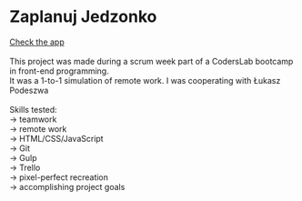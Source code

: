 <h1>Zaplanuj Jedzonko</h1>
<a href="https://zabity.github.io/Zaplanuj_Jedzonko/">Check the app</a>
<br>
<br>
This project was made during a scrum week part of a CodersLab bootcamp in front-end programming.<br>
It was a 1-to-1 simulation of remote work. I was cooperating with Łukasz Podeszwa<br>
<br>
Skills tested:<br>
&rarr; teamwork<br>
&rarr; remote work<br>
&rarr; HTML/CSS/JavaScript<br>
&rarr; Git<br>
&rarr; Gulp<br>
&rarr; Trello<br>
&rarr; pixel-perfect recreation<br>
&rarr; accomplishing project goals

